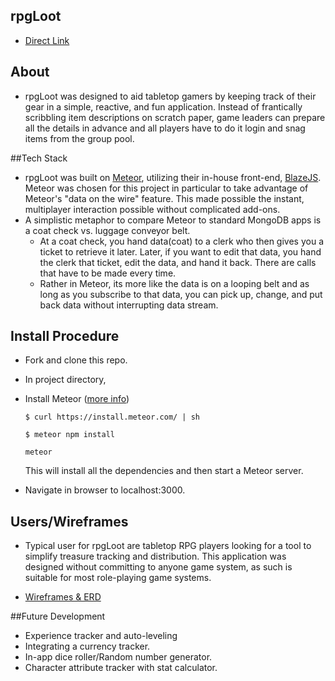 rpgLoot
----

- [Direct Link](http://rpgloot.meteorapp.com/)


## About
- rpgLoot was designed to aid tabletop gamers by keeping track of their gear in a simple, reactive, and fun application. Instead of frantically scribbling item descriptions on scratch paper, game leaders can prepare all the details in advance and all players have to do it login and snag items from the group pool.

##Tech Stack

- rpgLoot was built on [Meteor](https://docs.meteor.com/), utilizing their in-house front-end, [BlazeJS](http://blazejs.org/). Meteor was chosen for this project in particular to take advantage of Meteor's "data on the wire" feature. This made possible the instant, multiplayer interaction possible without complicated add-ons.
- A simplistic metaphor to compare Meteor to standard MongoDB apps is a coat check vs. luggage conveyor belt.
	- At a coat check, you hand data(coat) to a clerk who then gives you a ticket to retrieve it later. Later, if you want to edit that data, you hand the clerk that ticket, edit the data, and hand it back. There are calls that have to be made every time.
	- Rather in Meteor, its more like the data is on a looping belt and as long as you subscribe to that data, you can pick up, change, and put back data without interrupting data stream.

## Install Procedure

-	Fork and clone this repo.

-	In project directory,

- 	Install Meteor ([more info](https://www.meteor.com/install))

	`$ curl https://install.meteor.com/ | sh`

	`$ meteor npm install`

	 `meteor`

	  This will install all the dependencies and then start a Meteor server.
- 	Navigate in browser to localhost:3000.

## Users/Wireframes

- Typical user for rpgLoot are tabletop RPG players looking for a tool to simplify treasure tracking and distribution. This application was designed without committing to anyone game system, as such is suitable for most role-playing game systems.  

-	[Wireframes & ERD](http://i.imgur.com/CxmXAXw.png)

##Future Development

- 	Experience tracker and auto-leveling
-	Integrating a currency tracker.
- 	In-app dice roller/Random number generator.
-  Character attribute tracker with stat calculator.
